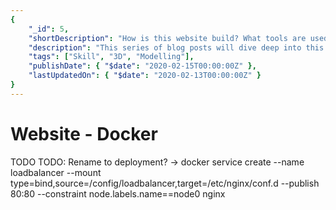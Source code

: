 ```yaml
---
{
    "_id": 5,
    "shortDescription": "How is this website build? What tools are used? Which technologies are used to build it?",
    "description": "This series of blog posts will dive deep into this website (incl. the blog). Used technologies and design decisions will be explained. This is the introduction post of this series.",
    "tags": ["Skill", "3D", "Modelling"],
    "publishDate": { "$date": "2020-02-15T00:00:00Z" },
    "lastUpdatedOn": { "$date": "2020-02-13T00:00:00Z" }
}
---
```

# Website - Docker

TODO
TODO: Rename to deployment?
 -> docker service create --name loadbalancer --mount type=bind,source=/config/loadbalancer,target=/etc/nginx/conf.d --publish 80:80 --constraint node.labels.name==node0 nginx